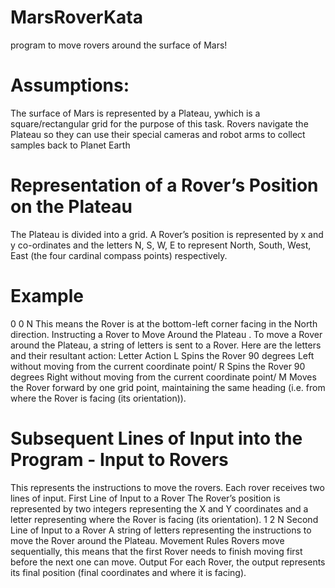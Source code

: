 # MarsRoverKata

program to move rovers around the surface of Mars! 

# Assumptions:

The surface of Mars is represented by a Plateau, ywhich is a square/rectangular grid for the purpose of  this task. 
Rovers navigate the Plateau so they can use their special cameras and robot arms to collect samples back to Planet Earth  

# Representation of a Rover’s Position on the Plateau 

The Plateau is divided into a grid. 
A Rover’s position is represented by x and y co-ordinates and the letters N, S, W, E to represent North,  South, West, East (the four cardinal compass points) respectively.


# Example 

0 0 N 
This means the Rover is at the bottom-left corner facing in the North direction. 
Instructing a Rover to Move Around the Plateau 
. To move a Rover around the Plateau, a string of letters is sent to a Rover. 
Here are the letters and their resultant action: 
Letter 
Action
L 
Spins the Rover 90 degrees Left without moving from the current  coordinate point/
R 
Spins the Rover 90 degrees Right without moving from the current  coordinate point/
M 
Moves the Rover forward by one grid point, maintaining the same  heading (i.e. from where the Rover is facing (its orientation)).

# Subsequent Lines of Input into the Program - Input to Rovers 

This represents the instructions to move the rovers. 
Each rover receives two lines of input. 
First Line of Input to a Rover 
The Rover’s position is represented by two integers representing the X and Y coordinates and a letter representing where the Rover is facing (its  orientation). 
1 2 N 
Second Line of Input to a Rover 
A string of letters representing the instructions to move the Rover around the Plateau. 
Movement Rules 
Rovers move sequentially, this means that the first Rover needs to finish moving first before the next one can move. Output 
For each Rover, the output represents its final position (final coordinates and where it is facing). 
